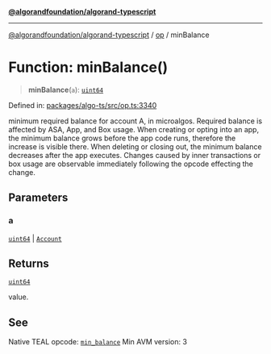 [**@algorandfoundation/algorand-typescript**](../../README.md)

***

[@algorandfoundation/algorand-typescript](../../README.md) / [op](../README.md) / minBalance

# Function: minBalance()

> **minBalance**(`a`): [`uint64`](../../index/type-aliases/uint64.md)

Defined in: [packages/algo-ts/src/op.ts:3340](https://github.com/algorandfoundation/puya-ts/blob/main/packages/algo-ts/src/op.ts#L3340)

minimum required balance for account A, in microalgos. Required balance is affected by ASA, App, and Box usage. When creating or opting into an app, the minimum balance grows before the app code runs, therefore the increase is visible there. When deleting or closing out, the minimum balance decreases after the app executes. Changes caused by inner transactions or box usage are observable immediately following the opcode effecting the change.

## Parameters

### a

[`uint64`](../../index/type-aliases/uint64.md) | [`Account`](../../index/type-aliases/Account.md)

## Returns

[`uint64`](../../index/type-aliases/uint64.md)

value.

## See

Native TEAL opcode: [`min_balance`](https://dev.algorand.co/reference/algorand-teal/opcodes#min_balance)
Min AVM version: 3
